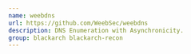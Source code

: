 ```yaml
---
name: weebdns
url: https://github.com/WeebSec/weebdns
description: DNS Enumeration with Asynchronicity.
group: blackarch blackarch-recon
---
```

